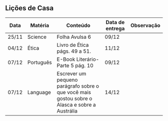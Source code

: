 ## Lições de Casa

Data|Matéria|Conteúdo|Data de entrega|Observação
---|---|---|---|---
25/11|Science|Folha Avulsa 6|09/12|
04/12|Ética|Livro de Ética págs. 49 a 51.|11/12|
07/12|Português|E-Book Literário- Parte 5 pág. 10|09/12|
07/12|Language|Escrever um pequeno parágrafo sobre o que você mais gostou sobre o Alasca e sobre a Austrália|14/12|


